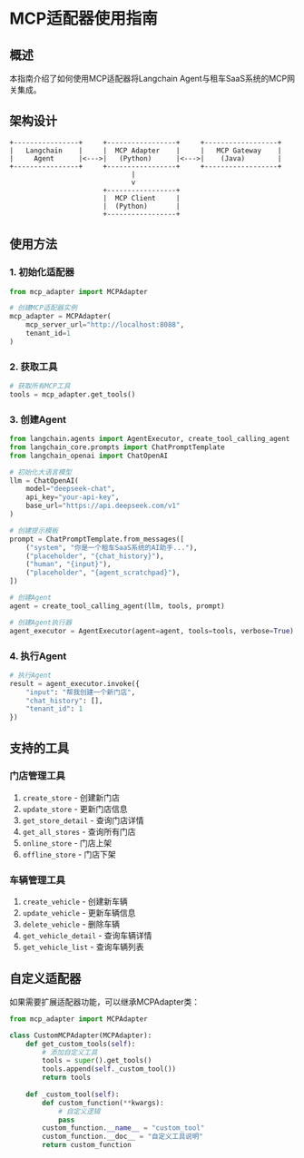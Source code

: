 # MCP适配器使用指南

## 概述

本指南介绍了如何使用MCP适配器将Langchain Agent与租车SaaS系统的MCP网关集成。

## 架构设计

```
+----------------+     +-----------------+     +------------------+
|   Langchain    |     |  MCP Adapter    |     |   MCP Gateway    |
|     Agent      |<--->|   (Python)      |<--->|    (Java)        |
+----------------+     +-----------------+     +------------------+
                              |
                              v
                       +-----------------+
                       |  MCP Client     |
                       |  (Python)       |
                       +-----------------+
```

## 使用方法

### 1. 初始化适配器

```python
from mcp_adapter import MCPAdapter

# 创建MCP适配器实例
mcp_adapter = MCPAdapter(
    mcp_server_url="http://localhost:8088",
    tenant_id=1
)
```

### 2. 获取工具

```python
# 获取所有MCP工具
tools = mcp_adapter.get_tools()
```

### 3. 创建Agent

```python
from langchain.agents import AgentExecutor, create_tool_calling_agent
from langchain_core.prompts import ChatPromptTemplate
from langchain_openai import ChatOpenAI

# 初始化大语言模型
llm = ChatOpenAI(
    model="deepseek-chat",
    api_key="your-api-key",
    base_url="https://api.deepseek.com/v1"
)

# 创建提示模板
prompt = ChatPromptTemplate.from_messages([
    ("system", "你是一个租车SaaS系统的AI助手..."),
    ("placeholder", "{chat_history}"),
    ("human", "{input}"),
    ("placeholder", "{agent_scratchpad}"),
])

# 创建Agent
agent = create_tool_calling_agent(llm, tools, prompt)

# 创建Agent执行器
agent_executor = AgentExecutor(agent=agent, tools=tools, verbose=True)
```

### 4. 执行Agent

```python
# 执行Agent
result = agent_executor.invoke({
    "input": "帮我创建一个新门店",
    "chat_history": [],
    "tenant_id": 1
})
```

## 支持的工具

### 门店管理工具
1. `create_store` - 创建新门店
2. `update_store` - 更新门店信息
3. `get_store_detail` - 查询门店详情
4. `get_all_stores` - 查询所有门店
5. `online_store` - 门店上架
6. `offline_store` - 门店下架

### 车辆管理工具
1. `create_vehicle` - 创建新车辆
2. `update_vehicle` - 更新车辆信息
3. `delete_vehicle` - 删除车辆
4. `get_vehicle_detail` - 查询车辆详情
5. `get_vehicle_list` - 查询车辆列表

## 自定义适配器

如果需要扩展适配器功能，可以继承MCPAdapter类：

```python
from mcp_adapter import MCPAdapter

class CustomMCPAdapter(MCPAdapter):
    def get_custom_tools(self):
        # 添加自定义工具
        tools = super().get_tools()
        tools.append(self._custom_tool())
        return tools
    
    def _custom_tool(self):
        def custom_function(**kwargs):
            # 自定义逻辑
            pass
        custom_function.__name__ = "custom_tool"
        custom_function.__doc__ = "自定义工具说明"
        return custom_function
```